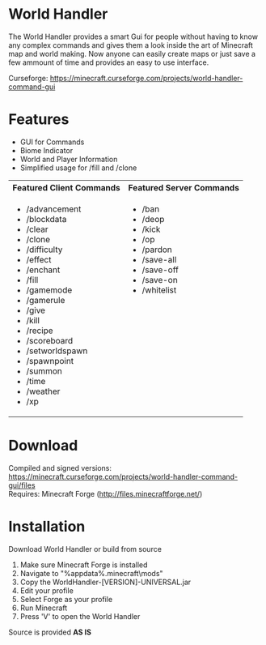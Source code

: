# World Handler #

The World Handler provides a smart Gui for people without having to know any complex commands and gives
them a look inside the art of Minecraft map and world making. Now anyone can easily create maps or just
save a few ammount of time and provides an easy to use interface.

Curseforge: https://minecraft.curseforge.com/projects/world-handler-command-gui

# Features #
* GUI for Commands
* Biome Indicator
* World and Player Information
* Simplified usage for /fill and /clone

<table>
	<tr>
		<th>
			Featured Client Commands<br />
		</th>
		<th>
			Featured Server Commands<br />
		</th>
	</tr>
	<tr>
		<td valign="top">
			<ul>
				<li>/advancement</li>
				<li>/blockdata</li>
				<li>/clear</li>
				<li>/clone</li>
				<li>/difficulty</li>
				<li>/effect</li>
				<li>/enchant</li>
				<li>/fill</li>
				<li>/gamemode</li>
				<li>/gamerule</li>
				<li>/give</li>
				<li>/kill</li>
				<li>/recipe</li>
				<li>/scoreboard</li>
				<li>/setworldspawn</li>
				<li>/spawnpoint</li>
				<li>/summon</li>
				<li>/time</li>
				<li>/weather</li>
				<li>/xp</li>
			</ul>
		</td>
		<td valign="top">
			<ul>
				<li>/ban</li>
				<li>/deop</li>
				<li>/kick</li>
				<li>/op</li>
				<li>/pardon</li>
				<li>/save-all</li>
				<li>/save-off</li>
				<li>/save-on</li>
				<li>/whitelist</li>
			</ul>
		</td>
	</tr>
</table>

# Download #
Compiled and signed versions: https://minecraft.curseforge.com/projects/world-handler-command-gui/files  
Requires: Minecraft Forge (http://files.minecraftforge.net/)

# Installation #
Download World Handler or build from source

1. Make sure Minecraft Forge is installed
2. Navigate to "%appdata%\.minecraft\mods"
3. Copy the WorldHandler-[VERSION]-UNIVERSAL.jar
4. Edit your profile
5. Select Forge as your profile
6. Run Minecraft
7. Press 'V' to open the World Handler

Source is provided **AS IS**
